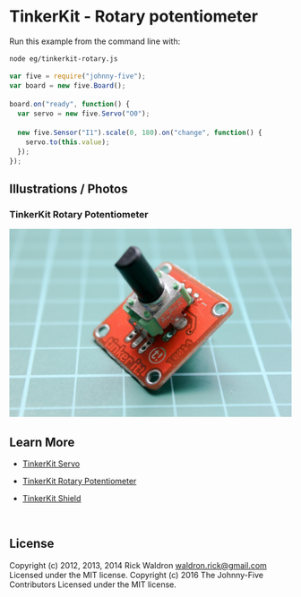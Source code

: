 <!--remove-start-->

# TinkerKit - Rotary potentiometer

<!--remove-end-->








Run this example from the command line with:
```bash
node eg/tinkerkit-rotary.js
```


```javascript
var five = require("johnny-five");
var board = new five.Board();

board.on("ready", function() {
  var servo = new five.Servo("O0");

  new five.Sensor("I1").scale(0, 180).on("change", function() {
    servo.to(this.value);
  });
});

```


## Illustrations / Photos


### TinkerKit Rotary Potentiometer



![docs/images/tinkerkit-rotary.png](images/tinkerkit-rotary.png)  







## Learn More

- [TinkerKit Servo](http://tinkerkit.tihhs.nl/servo/)

- [TinkerKit Rotary Potentiometer](http://tinkerkit.tihhs.nl/rotary-pot/)

- [TinkerKit Shield](http://tinkerkit.tihhs.nl/shield/)

&nbsp;

<!--remove-start-->

## License
Copyright (c) 2012, 2013, 2014 Rick Waldron <waldron.rick@gmail.com>
Licensed under the MIT license.
Copyright (c) 2016 The Johnny-Five Contributors
Licensed under the MIT license.

<!--remove-end-->

